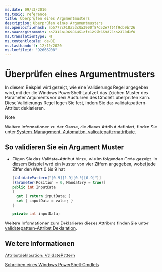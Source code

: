 ```yaml
---
ms.date: 09/13/2016
ms.topic: reference
title: Überprüfen eines Argumentmusters
description: Überprüfen eines Argumentmusters
ms.openlocfilehash: ab5777c918a53c0a3900f87c52e7f14f9cb9b726
ms.sourcegitcommit: ba7315a496986451cfc1296b659d73ea2373d3f0
ms.translationtype: MT
ms.contentlocale: de-DE
ms.lasthandoff: 12/10/2020
ms.locfileid: "92666908"
---
```

# <a name="how-to-validate-an-argument-pattern"></a>Überprüfen eines Argumentmusters

In diesem Beispiel wird gezeigt, wie eine Validierungs Regel angegeben wird, mit der die Windows PowerShell-Laufzeit das Zeichen Muster des Parameter Arguments vor dem Ausführen des Cmdlets überprüfen kann. Diese Validierungs Regel legen Sie fest, indem Sie das validatepattern-Attribut deklarieren.

> [!NOTE]
> Weitere Informationen zu der Klasse, die dieses Attribut definiert, finden Sie unter [System. Management. Automation. validatepatternattribute](/dotnet/api/System.Management.Automation.ValidatePatternAttribute).

## <a name="to-validate-an-argument-pattern"></a>So validieren Sie ein Argument Muster

- Fügen Sie das Validate-Attribut hinzu, wie im folgenden Code gezeigt. In diesem Beispiel wird ein Muster von vier Ziffern angegeben, wobei jede Ziffer den Wert 0 bis 9 hat.

    ```csharp
    [ValidatePattern("[0-9][0-9][0-9][0-9]")]
    [Parameter(Position = 0, Mandatory = true)]
    public int InputData
    {
      get { return inputData; }
      set { inputData = value; }
    }

    private int inputData;
    ```

Weitere Informationen zum Deklarieren dieses Attributs finden Sie unter [validatepattern-Attribut Deklaration](./validatepattern-attribute-declaration.md).

## <a name="see-also"></a>Weitere Informationen

[Attributdeklaration: ValidatePattern](./validatepattern-attribute-declaration.md)

[Schreiben eines Windows PowerShell-Cmdlets](./writing-a-windows-powershell-cmdlet.md)
